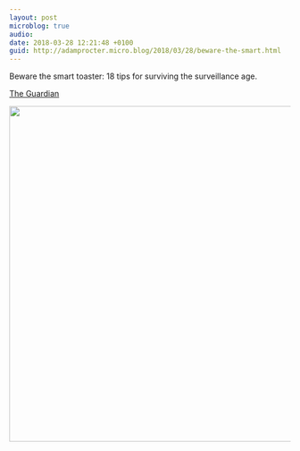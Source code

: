 ```yaml
---
layout: post
microblog: true
audio: 
date: 2018-03-28 12:21:48 +0100
guid: http://adamprocter.micro.blog/2018/03/28/beware-the-smart.html
---
```

Beware the smart toaster: 18 tips for surviving the surveillance age. 

[The Guardian](http://dctr.pro/25a)

<img src="http://discursive.adamprocter.co.uk/uploads/2018/af8cd86e02.jpg" width="600" height="600" />
